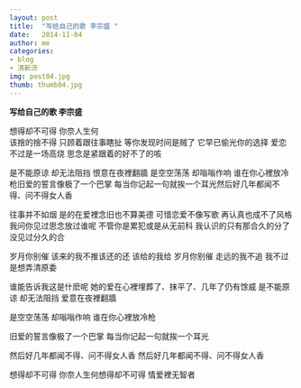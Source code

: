 ```yaml
---
layout: post
title:  "写给自己的歌 李宗盛 "
date:   2014-11-04 
author: me
categories: 
- blog
- 清新流
img: post04.jpg
thumb: thumb04.jpg
---
```


<b>写给自己的歌 李宗盛 </b>

想得却不可得 你奈人生何                          
该捨的捨不得 只顾着跟往事瞎扯 
等你发现时间是贼了 它早已偷光你的选择 爱恋不过是一场高烧 思念是紧跟着的好不了的咳

是不能原谅 却无法阻挡 恨意在夜裡翻牆 是空空荡荡 却嗡嗡作响 谁在你心裡放冷枪旧爱的誓言像极了一个巴掌 每当你记起一句就挨一个耳光然后好几年都闻不得、问不得女人香

往事并不如烟 是的在爱裡念旧也不算美德
可惜恋爱不像写歌 再认真也成不了风格
我问你见过思念放过谁呢 不管你是累犯或是从无前科
我认识的只有那合久的分了 没见过分久的合

 
岁月你别催 该来的我不推该还的还 该给的我给
岁月你别催 走远的我不追 我不过是想弄清原委



谁能告诉我这是什麽呢 她的爱在心裡埋葬了、抹平了、几年了仍有馀威
是不能原谅 却无法阻挡 爱意在夜裡翻牆

是空空荡荡 却嗡嗡作响 谁在你心裡放冷枪

旧爱的誓言像极了一个巴掌 每当你记起一句就挨一个耳光

然后好几年都闻不得、问不得女人香 然后好几年都闻不得、问不得女人香


想得却不可得 你奈人生何想得却不可得 情爱裡无智者

 